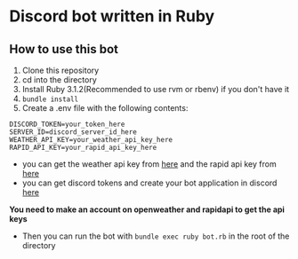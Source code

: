 # Discord bot written in Ruby

## How to use this bot

1. Clone this repository
2. cd into the directory
3. Install Ruby 3.1.2(Recommended to use rvm or rbenv) if you don't have it
4. `bundle install`
5. Create a .env file with the following contents:
```
DISCORD_TOKEN=your_token_here
SERVER_ID=discord_server_id_here
WEATHER_API_KEY=your_weather_api_key_here
RAPID_API_KEY=your_rapid_api_key_here
```
- you can get the weather api key from [here](https://openweathermap.org/api) and the rapid api key from [here](https://rapidapi.com/community/api/open-weather-map/endpoints)
- you can get discord tokens and create your bot application in discord [here](https://discord.com/developers/applications)

**You need to make an account on openweather and rapidapi to get the api keys**

- Then you can run the bot with `bundle exec ruby bot.rb` in the root of the directory